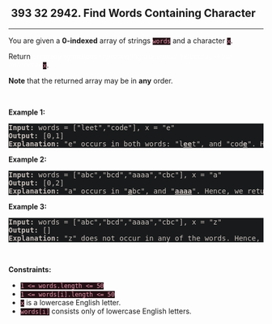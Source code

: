 <h2> 393 32
2942. Find Words Containing Character</h2><hr><div style="border-color: rgba(140, 122, 115, 0.65) !important;"><p style="border-color: rgba(140, 122, 115, 0.65) !important;">You are given a <strong style="border-color: rgba(140, 122, 115, 0.65) !important;">0-indexed</strong> array of strings <code style="background-color: rgb(36, 17, 22) !important; color: rgb(236, 153, 174) !important; border-color: rgb(171, 35, 69) !important;">words</code> and a character <code style="background-color: rgb(36, 17, 22) !important; color: rgb(236, 153, 174) !important; border-color: rgb(171, 35, 69) !important;">x</code>.</p>

<p style="border-color: rgba(140, 122, 115, 0.65) !important;">Return <em style="color: rgba(255, 255, 255, 0.65) !important; border-color: rgba(140, 122, 115, 0.65) !important;">an <strong style="border-color: rgba(140, 122, 115, 0.65) !important;">array of indices</strong> representing the words that contain the character </em><code style="background-color: rgb(36, 17, 22) !important; color: rgb(236, 153, 174) !important; border-color: rgb(171, 35, 69) !important;">x</code>.</p>

<p style="border-color: rgba(140, 122, 115, 0.65) !important;"><strong style="border-color: rgba(140, 122, 115, 0.65) !important;">Note</strong> that the returned array may be in <strong style="border-color: rgba(140, 122, 115, 0.65) !important;">any</strong> order.</p>

<p style="border-color: rgba(140, 122, 115, 0.65) !important;">&nbsp;</p>
<p style="border-color: rgba(140, 122, 115, 0.65) !important;"><strong class="example" style="border-color: rgba(140, 122, 115, 0.65) !important;">Example 1:</strong></p>

<pre style="background-color: rgb(24, 26, 27) !important; color: rgb(200, 192, 188) !important; border-color: rgb(126, 109, 103) !important;"><strong style="border-color: rgb(112, 97, 92) !important;">Input:</strong> words = ["leet","code"], x = "e"
<strong style="border-color: rgb(112, 97, 92) !important;">Output:</strong> [0,1]
<strong style="border-color: rgb(112, 97, 92) !important;">Explanation:</strong> "e" occurs in both words: "l<strong style="border-color: rgb(112, 97, 92) !important;"><u style="border-color: rgb(112, 97, 92) !important;">ee</u></strong>t", and "cod<u style="border-color: rgb(112, 97, 92) !important;"><strong style="border-color: rgb(112, 97, 92) !important;">e</strong></u>". Hence, we return indices 0 and 1.
</pre>

<p style="border-color: rgba(140, 122, 115, 0.65) !important;"><strong class="example" style="border-color: rgba(140, 122, 115, 0.65) !important;">Example 2:</strong></p>

<pre style="background-color: rgb(24, 26, 27) !important; color: rgb(200, 192, 188) !important; border-color: rgb(126, 109, 103) !important;"><strong style="border-color: rgb(112, 97, 92) !important;">Input:</strong> words = ["abc","bcd","aaaa","cbc"], x = "a"
<strong style="border-color: rgb(112, 97, 92) !important;">Output:</strong> [0,2]
<strong style="border-color: rgb(112, 97, 92) !important;">Explanation:</strong> "a" occurs in "<strong style="border-color: rgb(112, 97, 92) !important;"><u style="border-color: rgb(112, 97, 92) !important;">a</u></strong>bc", and "<u style="border-color: rgb(112, 97, 92) !important;"><strong style="border-color: rgb(112, 97, 92) !important;">aaaa</strong></u>". Hence, we return indices 0 and 2.
</pre>

<p style="border-color: rgba(140, 122, 115, 0.65) !important;"><strong class="example" style="border-color: rgba(140, 122, 115, 0.65) !important;">Example 3:</strong></p>

<pre style="background-color: rgb(24, 26, 27) !important; color: rgb(200, 192, 188) !important; border-color: rgb(126, 109, 103) !important;"><strong style="border-color: rgb(112, 97, 92) !important;">Input:</strong> words = ["abc","bcd","aaaa","cbc"], x = "z"
<strong style="border-color: rgb(112, 97, 92) !important;">Output:</strong> []
<strong style="border-color: rgb(112, 97, 92) !important;">Explanation:</strong> "z" does not occur in any of the words. Hence, we return an empty array.
</pre>

<p style="border-color: rgba(140, 122, 115, 0.65) !important;">&nbsp;</p>
<p style="border-color: rgba(140, 122, 115, 0.65) !important;"><strong style="border-color: rgba(140, 122, 115, 0.65) !important;">Constraints:</strong></p>

<ul style="border-color: rgba(140, 122, 115, 0.65) !important;">
	<li style="border-color: rgba(140, 122, 115, 0.65) !important;"><code style="background-color: rgb(36, 17, 22) !important; color: rgb(236, 153, 174) !important; border-color: rgb(171, 35, 69) !important;">1 &lt;= words.length &lt;= 50</code></li>
	<li style="border-color: rgba(140, 122, 115, 0.65) !important;"><code style="background-color: rgb(36, 17, 22) !important; color: rgb(236, 153, 174) !important; border-color: rgb(171, 35, 69) !important;">1 &lt;= words[i].length &lt;= 50</code></li>
	<li style="border-color: rgba(140, 122, 115, 0.65) !important;"><code style="background-color: rgb(36, 17, 22) !important; color: rgb(236, 153, 174) !important; border-color: rgb(171, 35, 69) !important;">x</code> is a lowercase English letter.</li>
	<li style="border-color: rgba(140, 122, 115, 0.65) !important;"><code style="background-color: rgb(36, 17, 22) !important; color: rgb(236, 153, 174) !important; border-color: rgb(171, 35, 69) !important;">words[i]</code> consists only of lowercase English letters.</li>
</ul>
</div>